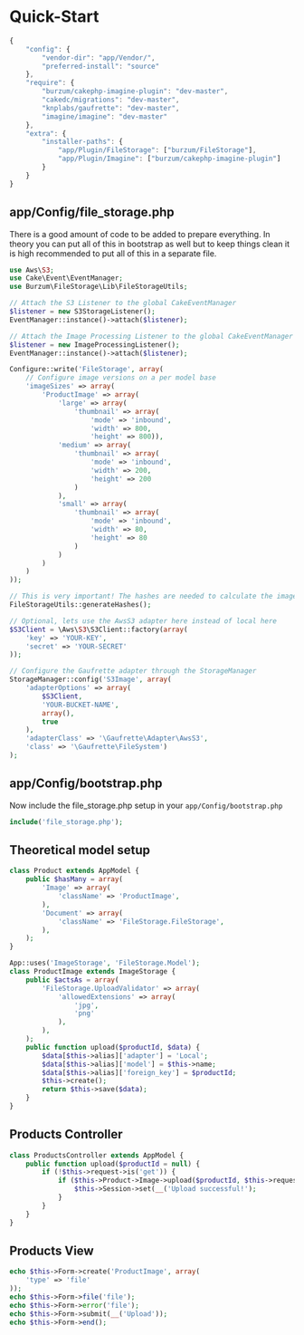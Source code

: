 Quick-Start
===========

```js
{
	"config": {
		"vendor-dir": "app/Vendor/",
		"preferred-install": "source"
	},
	"require": {
		"burzum/cakephp-imagine-plugin": "dev-master",
		"cakedc/migrations": "dev-master",
		"knplabs/gaufrette": "dev-master",
		"imagine/imagine": "dev-master"
	},
	"extra": {
		"installer-paths": {
			"app/Plugin/FileStorage": ["burzum/FileStorage"],
			"app/Plugin/Imagine": ["burzum/cakephp-imagine-plugin"]
		}
	}
}
```

app/Config/file_storage.php
---------------------------

There is a good amount of code to be added to prepare everything. In theory you can put all of this in bootstrap as well but to keep things clean it is high recommended to put all of this in a separate file.

```php
use Aws\S3;
use Cake\Event\EventManager;
use Burzum\FileStorage\Lib\FileStorageUtils;

// Attach the S3 Listener to the global CakeEventManager
$listener = new S3StorageListener();
EventManager::instance()->attach($listener);

// Attach the Image Processing Listener to the global CakeEventManager
$listener = new ImageProcessingListener();
EventManager::instance()->attach($listener);

Configure::write('FileStorage', array(
	// Configure image versions on a per model base
	'imageSizes' => array(
		'ProductImage' => array(
			'large' => array(
				'thumbnail' => array(
					'mode' => 'inbound',
					'width' => 800,
					'height' => 800)),
			'medium' => array(
				'thumbnail' => array(
					'mode' => 'inbound',
					'width' => 200,
					'height' => 200
				)
			),
			'small' => array(
				'thumbnail' => array(
					'mode' => 'inbound',
					'width' => 80,
					'height' => 80
				)
			)
		)
	)
));

// This is very important! The hashes are needed to calculate the image versions!
FileStorageUtils::generateHashes();

// Optional, lets use the AwsS3 adapter here instead of local here
$S3Client = \Aws\S3\S3Client::factory(array(
	'key' => 'YOUR-KEY',
	'secret' => 'YOUR-SECRET'
));

// Configure the Gaufrette adapter through the StorageManager
StorageManager::config('S3Image', array(
	'adapterOptions' => array(
		$S3Client,
		'YOUR-BUCKET-NAME',
		array(),
		true
	),
	'adapterClass' => '\Gaufrette\Adapter\AwsS3',
	'class' => '\Gaufrette\FileSystem')
);
```

app/Config/bootstrap.php
------------------------

Now include the file_storage.php setup in your ```app/Config/bootstrap.php```

```php
include('file_storage.php');
```

Theoretical model setup
-----------------------

```php
class Product extends AppModel {
	public $hasMany = array(
		'Image' => array(
			'className' => 'ProductImage',
		),
		'Document' => array(
			'className' => 'FileStorage.FileStorage',
		),
	);
}
```

```php
App::uses('ImageStorage', 'FileStorage.Model');
class ProductImage extends ImageStorage {
	public $actsAs = array(
		'FileStorage.UploadValidator' => array(
			'allowedExtensions' => array(
				'jpg',
				'png'
			),
		),
	);
	public function upload($productId, $data) {
		$data[$this->alias]['adapter'] = 'Local';
		$data[$this->alias]['model'] = $this->name;
		$data[$this->alias]['foreign_key'] = $productId;
		$this->create();
		return $this->save($data);
	}
}
```

Products Controller
-------------------

```php
class ProductsController extends AppModel {
	public function upload($productId = null) {
		if (!$this->request->is('get')) {
			if ($this->Product->Image->upload($productId, $this->request->data)) {
				$this->Session->set(__('Upload successful!');
			}
		}
	}
}
```

Products View
-------------

```php
echo $this->Form->create('ProductImage', array(
	'type' => 'file'
));
echo $this->Form->file('file');
echo $this->Form->error('file');
echo $this->Form->submit(__('Upload'));
echo $this->Form->end();
```